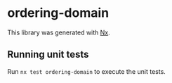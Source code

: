 # ordering-domain

This library was generated with [Nx](https://nx.dev).

## Running unit tests

Run `nx test ordering-domain` to execute the unit tests.

